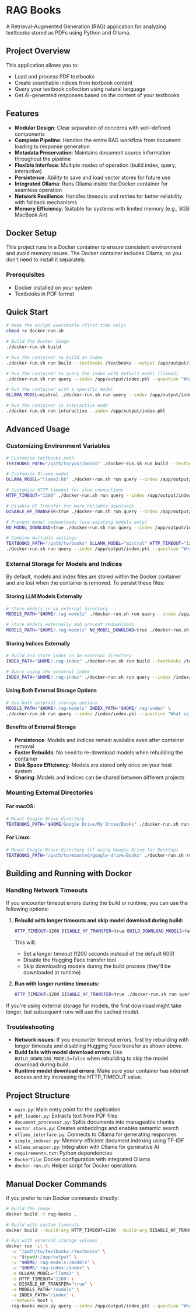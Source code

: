 # RAG Books

A Retrieval-Augmented Generation (RAG) application for analyzing textbooks stored as PDFs using Python and Ollama.

## Project Overview

This application allows you to:
- Load and process PDF textbooks
- Create searchable indices from textbook content
- Query your textbook collection using natural language
- Get AI-generated responses based on the content of your textbooks

## Features

- **Modular Design**: Clear separation of concerns with well-defined components
- **Complete Pipeline**: Handles the entire RAG workflow from document loading to response generation
- **Metadata Preservation**: Maintains document source information throughout the pipeline
- **Flexible Interface**: Multiple modes of operation (build index, query, interactive)
- **Persistence**: Ability to save and load vector stores for future use
- **Integrated Ollama**: Runs Ollama inside the Docker container for seamless operation
- **Network Resilience**: Handles timeouts and retries for better reliability with fallback mechanisms
- **Memory Efficiency**: Suitable for systems with limited memory (e.g., 8GB MacBook Air)

## Docker Setup

This project runs in a Docker container to ensure consistent environment and avoid memory issues. The Docker container includes Ollama, so you don't need to install it separately.

### Prerequisites

- Docker installed on your system
- Textbooks in PDF format

## Quick Start

```bash
# Make the script executable (first time only)
chmod +x docker-run.sh

# Build the Docker image
./docker-run.sh build

# Run the container to build an index
./docker-run.sh run build --textbooks /textbooks --output /app/output/index.pkl

# Run the container to query the index with default model (llama3)
./docker-run.sh run query --index /app/output/index.pkl --question "What is deep learning?"

# Run the container with a specific model
OLLAMA_MODEL=mistral ./docker-run.sh run query --index /app/output/index.pkl --question "What is deep learning?"

# Run the container in interactive mode
./docker-run.sh run interactive --index /app/output/index.pkl
```

## Advanced Usage

### Customizing Environment Variables

```bash
# Customize textbooks path
TEXTBOOKS_PATH="/path/to/your/books" ./docker-run.sh run build --textbooks /textbooks --output /app/output/index.pkl

# Customize Ollama model
OLLAMA_MODEL="llama3:8b" ./docker-run.sh run query --index /app/output/index.pkl --question "What is deep learning?"

# Customize HTTP timeout for slow connections
HTTP_TIMEOUT="1200" ./docker-run.sh run query --index /app/output/index.pkl --question "What is deep learning?"

# Disable HF Transfer for more reliable downloads
DISABLE_HF_TRANSFER=true ./docker-run.sh run query --index /app/output/index.pkl --question "What is deep learning?"

# Prevent model redownloads (use existing models only)
NO_MODEL_DOWNLOAD=true ./docker-run.sh run query --index /app/output/index.pkl --question "What is deep learning?"

# Combine multiple settings
TEXTBOOKS_PATH="/path/to/books" OLLAMA_MODEL="mistral" HTTP_TIMEOUT="1200" DISABLE_HF_TRANSFER=true \
./docker-run.sh run query --index /app/output/index.pkl --question "What is deep learning?"
```

### External Storage for Models and Indices

By default, models and index files are stored within the Docker container and are lost when the container is removed. To persist these files:

#### Storing LLM Models Externally

```bash
# Store models in an external directory
MODELS_PATH="$HOME/.rag-models" ./docker-run.sh run query --index /app/output/index.pkl --question "What is deep learning?"

# Store models externally and prevent redownloads
MODELS_PATH="$HOME/.rag-models" NO_MODEL_DOWNLOAD=true ./docker-run.sh run query --index /app/output/index.pkl --question "What is deep learning?"
```

#### Storing Indices Externally

```bash
# Build and store index in an external directory
INDEX_PATH="$HOME/.rag-index" ./docker-run.sh run build --textbooks /textbooks --output /index/index.pkl

# Query using the external index
INDEX_PATH="$HOME/.rag-index" ./docker-run.sh run query --index /index/index.pkl --question "What is deep learning?"
```

#### Using Both External Storage Options

```bash
# Use both external storage options
MODELS_PATH="$HOME/.rag-models" INDEX_PATH="$HOME/.rag-index" \
./docker-run.sh run query --index /index/index.pkl --question "What is deep learning?"
```

#### Benefits of External Storage

- **Persistence**: Models and indices remain available even after container removal
- **Faster Rebuilds**: No need to re-download models when rebuilding the container
- **Disk Space Efficiency**: Models are stored only once on your host system
- **Sharing**: Models and indices can be shared between different projects

### Mounting External Directories

#### For macOS:
```bash
# Mount Google Drive directory
TEXTBOOKS_PATH="$HOME/Google Drive/My Drive/Books" ./docker-run.sh run build --textbooks /textbooks --output /app/output/index.pkl
```

#### For Linux:
```bash
# Mount Google Drive directory (if using Google Drive for Desktop)
TEXTBOOKS_PATH="/path/to/mounted/google-drive/Books" ./docker-run.sh run build --textbooks /textbooks --output /app/output/index.pkl
```

## Building and Running with Docker

### Handling Network Timeouts

If you encounter timeout errors during the build or runtime, you can use the following options:

1. **Rebuild with longer timeouts and skip model download during build:**
   ```bash
   HTTP_TIMEOUT=1200 DISABLE_HF_TRANSFER=true BUILD_DOWNLOAD_MODELS=false ./docker-run.sh rebuild
   ```
   This will:
   - Set a longer timeout (1200 seconds instead of the default 600)
   - Disable the Hugging Face transfer tool
   - Skip downloading models during the build process (they'll be downloaded at runtime)

2. **Run with longer runtime timeouts:**
   ```bash
   HTTP_TIMEOUT=1200 DISABLE_HF_TRANSFER=true ./docker-run.sh run query --index /app/output/index.pkl --question "What is deep learning?"
   ```

If you're using external storage for models, the first download might take longer, but subsequent runs will use the cached model.

### Troubleshooting

- **Network issues**: If you encounter timeout errors, first try rebuilding with longer timeouts and disabling Hugging Face transfer as shown above.
- **Build fails with model download errors**: Use `BUILD_DOWNLOAD_MODELS=false` when rebuilding to skip the model download during build.
- **Runtime model download errors**: Make sure your container has internet access and try increasing the HTTP_TIMEOUT value.

## Project Structure

- `main.py`: Main entry point for the application
- `pdf_loader.py`: Extracts text from PDF files
- `document_processor.py`: Splits documents into manageable chunks
- `vector_store.py`: Creates embeddings and enables semantic search
- `ollama_interface.py`: Connects to Ollama for generating responses
- `simple_indexer.py`: Memory-efficient document indexing using TF-IDF
- `ollama_wrapper.py`: Integration with Ollama for generative AI
- `requirements.txt`: Python dependencies
- `Dockerfile`: Docker configuration with integrated Ollama
- `docker-run.sh`: Helper script for Docker operations

## Manual Docker Commands

If you prefer to run Docker commands directly:

```bash
# Build the image
docker build -t rag-books .

# Build with custom timeouts
docker build --build-arg HTTP_TIMEOUT=1200 --build-arg DISABLE_HF_TRANSFER=true --no-cache -t rag-books .

# Run with external storage volumes
docker run -it \
  -v "/path/to/textbooks:/textbooks" \
  -v "$(pwd):/app/output" \
  -v "$HOME/.rag-models:/models" \
  -v "$HOME/.rag-index:/index" \
  -e OLLAMA_MODEL="llama3" \
  -e HTTP_TIMEOUT="1200" \
  -e DISABLE_HF_TRANSFER="true" \
  -e MODELS_PATH="/models" \
  -e INDEX_PATH="/index" \
  --network host \
  rag-books main.py query --index /app/output/index.pkl --question "What is deep learning?"
```